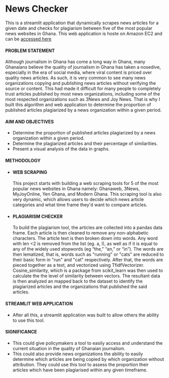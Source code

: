 # News Checker

This is a streamlit application that dynamically scrapes news articles for a given date and checks for plagiarism between five of the most popular news websites in Ghana. This web application is hoste on Amazon EC2 and can be [accessed here](http://98.82.9.62:8501/)

#### PROBLEM STATEMENT
Although journalism in Ghana has come a long way in Ghana, many Ghanaians believe the quality of journalism in Ghana has taken a nosedive, especially in the era of social media, where viral content is priced over quality news articles. As such, it is very common to see many news organizations copying and publishing news articles without verifying the source or content. This had made it difficult for many people to completely trust articles published by most news organizations, including some of the most respected organizations such as 3News and Joy News. That is why I built this algorithm and web application to determine the proportion of published articles plagiarized by a news organization within a given period. 

#### AIM AND OBJECTIVES
* Determine the proportion of published articles plagiarized by a news organization within a given period.
* Determine the plagiarized articles and their percentage of similarities.
* Present a visual analysis of the data in graphs.

#### METHODOLOGY
* #### WEB SCRAPING
  This project starts with building a web scraping tools for 5 of the most popular news websites in Ghana namely: Ghanaweb, 3News, MyJoyOnline, Yen Ghana, and Modern Ghana. This scraping tool is also very dynamic, which allows users to decide which news article categories and what time frame they'd want to compare articles.
* #### PLAGIARISM CHECKER
  To build the plagiarism tool, the articles are collected into a pandas data frame. Each article is then cleaned to remove any non-alphabetic characters. The article text is then broken down into words. Any word with len <2 is removed from the list (eg. a, I), as well as if it is equal to any of the widely used stopwords (eg “the,” “an,” or “in”). The words are then lematized, that is, words such as "running" or "cats" are reduced to their basic form in "run" and "cat" respectively.  After that, the words are pieced together as a text, and vectorized using TfidfVectorizer. Cosine_similarity, which is a package from scikit_learn was then used to calculate the the level of similarity between vectors. The resultant data is then analyzed an mapped back to the dataset to identify the plagiarized articles and the organizations that published the said articles.
#### STREAMLIT WEB APPLICATION
* After all this, a streamlit application was built to allow others the ability to use this tool.

#### SIGNIFICANCE
* This could give policymakers a tool to easily access and understand the current situation in the quality of Ghanaian journalism.
* This could also provide news organizations the ability to easily determine which articles are being copied by which organization without attribution. They could use this tool to assess the proportion their articles which have been plagiarised within any given timeframe.




